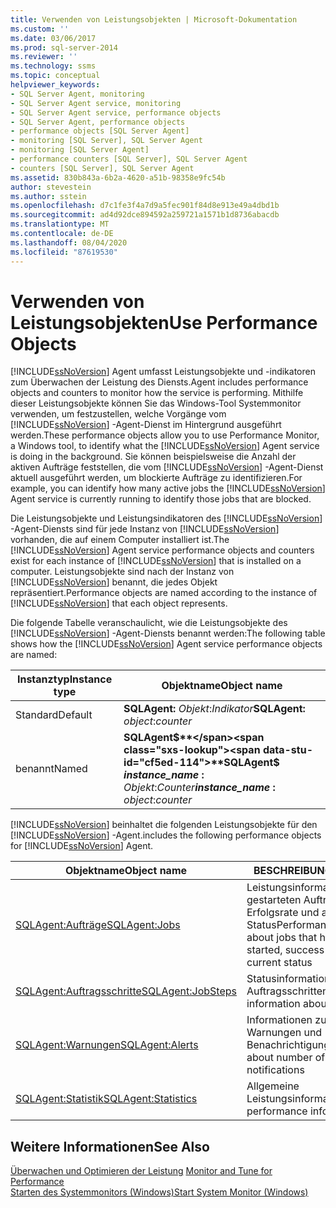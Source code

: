 ```yaml
---
title: Verwenden von Leistungsobjekten | Microsoft-Dokumentation
ms.custom: ''
ms.date: 03/06/2017
ms.prod: sql-server-2014
ms.reviewer: ''
ms.technology: ssms
ms.topic: conceptual
helpviewer_keywords:
- SQL Server Agent, monitoring
- SQL Server Agent service, monitoring
- SQL Server Agent service, performance objects
- SQL Server Agent, performance objects
- performance objects [SQL Server Agent]
- monitoring [SQL Server], SQL Server Agent
- monitoring [SQL Server Agent]
- performance counters [SQL Server], SQL Server Agent
- counters [SQL Server], SQL Server Agent
ms.assetid: 830b843a-6b2a-4620-a51b-98358e9fc54b
author: stevestein
ms.author: sstein
ms.openlocfilehash: d7c1fe3f4a7d9a5fec901f84d8e913e49a4dbd1b
ms.sourcegitcommit: ad4d92dce894592a259721a1571b1d8736abacdb
ms.translationtype: MT
ms.contentlocale: de-DE
ms.lasthandoff: 08/04/2020
ms.locfileid: "87619530"
---
```

# <a name="use-performance-objects"></a><span data-ttu-id="cf5ed-102">Verwenden von Leistungsobjekten</span><span class="sxs-lookup"><span data-stu-id="cf5ed-102">Use Performance Objects</span></span>
  [!INCLUDE[ssNoVersion](../../includes/ssnoversion-md.md)] <span data-ttu-id="cf5ed-103">Agent umfasst Leistungsobjekte und -indikatoren zum Überwachen der Leistung des Diensts.</span><span class="sxs-lookup"><span data-stu-id="cf5ed-103">Agent includes performance objects and counters to monitor how the service is performing.</span></span> <span data-ttu-id="cf5ed-104">Mithilfe dieser Leistungsobjekte können Sie das Windows-Tool Systemmonitor verwenden, um festzustellen, welche Vorgänge vom [!INCLUDE[ssNoVersion](../../includes/ssnoversion-md.md)] -Agent-Dienst im Hintergrund ausgeführt werden.</span><span class="sxs-lookup"><span data-stu-id="cf5ed-104">These performance objects allow you to use Performance Monitor, a Windows tool, to identify what the [!INCLUDE[ssNoVersion](../../includes/ssnoversion-md.md)] Agent service is doing in the background.</span></span> <span data-ttu-id="cf5ed-105">Sie können beispielsweise die Anzahl der aktiven Aufträge feststellen, die vom [!INCLUDE[ssNoVersion](../../includes/ssnoversion-md.md)] -Agent-Dienst aktuell ausgeführt werden, um blockierte Aufträge zu identifizieren.</span><span class="sxs-lookup"><span data-stu-id="cf5ed-105">For example, you can identify how many active jobs the [!INCLUDE[ssNoVersion](../../includes/ssnoversion-md.md)] Agent service is currently running to identify those jobs that are blocked.</span></span>  
  
 <span data-ttu-id="cf5ed-106">Die Leistungsobjekte und Leistungsindikatoren des [!INCLUDE[ssNoVersion](../../includes/ssnoversion-md.md)] -Agent-Diensts sind für jede Instanz von [!INCLUDE[ssNoVersion](../../includes/ssnoversion-md.md)] vorhanden, die auf einem Computer installiert ist.</span><span class="sxs-lookup"><span data-stu-id="cf5ed-106">The [!INCLUDE[ssNoVersion](../../includes/ssnoversion-md.md)] Agent service performance objects and counters exist for each instance of [!INCLUDE[ssNoVersion](../../includes/ssnoversion-md.md)] that is installed on a computer.</span></span> <span data-ttu-id="cf5ed-107">Leistungsobjekte sind nach der Instanz von [!INCLUDE[ssNoVersion](../../includes/ssnoversion-md.md)] benannt, die jedes Objekt repräsentiert.</span><span class="sxs-lookup"><span data-stu-id="cf5ed-107">Performance objects are named according to the instance of [!INCLUDE[ssNoVersion](../../includes/ssnoversion-md.md)] that each object represents.</span></span>  
  
 <span data-ttu-id="cf5ed-108">Die folgende Tabelle veranschaulicht, wie die Leistungsobjekte des [!INCLUDE[ssNoVersion](../../includes/ssnoversion-md.md)] -Agent-Diensts benannt werden:</span><span class="sxs-lookup"><span data-stu-id="cf5ed-108">The following table shows how the [!INCLUDE[ssNoVersion](../../includes/ssnoversion-md.md)] Agent service performance objects are named:</span></span>  
  
|<span data-ttu-id="cf5ed-109">Instanztyp</span><span class="sxs-lookup"><span data-stu-id="cf5ed-109">Instance type</span></span>|<span data-ttu-id="cf5ed-110">Objektname</span><span class="sxs-lookup"><span data-stu-id="cf5ed-110">Object name</span></span>|  
|-------------------|-----------------|  
|<span data-ttu-id="cf5ed-111">Standard</span><span class="sxs-lookup"><span data-stu-id="cf5ed-111">Default</span></span>|<span data-ttu-id="cf5ed-112">**SQLAgent:** *Objekt*:*Indikator*</span><span class="sxs-lookup"><span data-stu-id="cf5ed-112">**SQLAgent:** *object*:*counter*</span></span>|  
|<span data-ttu-id="cf5ed-113">benannt</span><span class="sxs-lookup"><span data-stu-id="cf5ed-113">Named</span></span>|<span data-ttu-id="cf5ed-114">**SQLAgent$**</span><span class="sxs-lookup"><span data-stu-id="cf5ed-114">**SQLAgent$**</span></span><br /> <span data-ttu-id="cf5ed-115">***instance_name* :** *Objekt*:*Counter*</span><span class="sxs-lookup"><span data-stu-id="cf5ed-115">***instance_name* :** *object*:*counter*</span></span>|  
  
 [!INCLUDE[ssNoVersion](../../includes/ssnoversion-md.md)] <span data-ttu-id="cf5ed-116">beinhaltet die folgenden Leistungsobjekte für den [!INCLUDE[ssNoVersion](../../includes/ssnoversion-md.md)] -Agent.</span><span class="sxs-lookup"><span data-stu-id="cf5ed-116">includes the following performance objects for [!INCLUDE[ssNoVersion](../../includes/ssnoversion-md.md)] Agent.</span></span>  
  
|<span data-ttu-id="cf5ed-117">Objektname</span><span class="sxs-lookup"><span data-stu-id="cf5ed-117">Object name</span></span>|<span data-ttu-id="cf5ed-118">BESCHREIBUNG</span><span class="sxs-lookup"><span data-stu-id="cf5ed-118">Description</span></span>|  
|-----------------|-----------------|  
|[<span data-ttu-id="cf5ed-119">SQLAgent:Aufträge</span><span class="sxs-lookup"><span data-stu-id="cf5ed-119">SQLAgent:Jobs</span></span>](../../relational-databases/performance-monitor/sql-server-agent-jobs-object.md)|<span data-ttu-id="cf5ed-120">Leistungsinformationen zu gestarteten Aufträgen, Erfolgsrate und aktuellem Status</span><span class="sxs-lookup"><span data-stu-id="cf5ed-120">Performance information about jobs that have been started, success rates, and current status</span></span>|  
|[<span data-ttu-id="cf5ed-121">SQLAgent:Auftragsschritte</span><span class="sxs-lookup"><span data-stu-id="cf5ed-121">SQLAgent:JobSteps</span></span>](../../relational-databases/performance-monitor/sql-server-agent-jobsteps-object.md)|<span data-ttu-id="cf5ed-122">Statusinformationen zu Auftragsschritten</span><span class="sxs-lookup"><span data-stu-id="cf5ed-122">Status information about job steps</span></span>|  
|[<span data-ttu-id="cf5ed-123">SQLAgent:Warnungen</span><span class="sxs-lookup"><span data-stu-id="cf5ed-123">SQLAgent:Alerts</span></span>](../../relational-databases/performance-monitor/sql-server-agent-alerts-object.md)|<span data-ttu-id="cf5ed-124">Informationen zur Anzahl der Warnungen und Benachrichtigungen</span><span class="sxs-lookup"><span data-stu-id="cf5ed-124">Information about number of alerts and notifications</span></span>|  
|[<span data-ttu-id="cf5ed-125">SQLAgent:Statistik</span><span class="sxs-lookup"><span data-stu-id="cf5ed-125">SQLAgent:Statistics</span></span>](../../relational-databases/performance-monitor/sql-server-agent-statistics-object.md)|<span data-ttu-id="cf5ed-126">Allgemeine Leistungsinformationen</span><span class="sxs-lookup"><span data-stu-id="cf5ed-126">General performance information</span></span>|  
  
## <a name="see-also"></a><span data-ttu-id="cf5ed-127">Weitere Informationen</span><span class="sxs-lookup"><span data-stu-id="cf5ed-127">See Also</span></span>  
 <span data-ttu-id="cf5ed-128">[Überwachen und Optimieren der Leistung](../../relational-databases/performance/monitor-and-tune-for-performance.md) </span><span class="sxs-lookup"><span data-stu-id="cf5ed-128">[Monitor and Tune for Performance](../../relational-databases/performance/monitor-and-tune-for-performance.md) </span></span>  
 [<span data-ttu-id="cf5ed-129">Starten des Systemmonitors &#40;Windows&#41;</span><span class="sxs-lookup"><span data-stu-id="cf5ed-129">Start System Monitor &#40;Windows&#41;</span></span>](../../relational-databases/performance/start-system-monitor-windows.md)  
  
  
